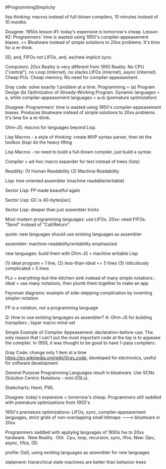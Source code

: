 #ProgrammingSimplicity 

lisp thinking: macros instead of full-blown compilers, 10 minutes instead of 10 months

Disagree.  1950s lesson #1: today's expensive is tomorrow's cheap.  Lesson #2:  Programmers' time is wasted using 1950's compiler-appeasement biases.  >> Bloatware instead of simple solutions to 20xx problems. It's time for a re-think.

0D, and, FIFOs not LIFOs, and, eschew implicit sync.

Computers: 20xx Reality is very different from 1950 Reality. No CPU ("central"), no Loop (internet), no  stacks LIFOs (internet), async (internet).  Cheap PUs.  Cheap memory.  No need for compiler-appeasement.

Gray code: solve exactly 1 problem at a time.  Programming = (a) Program Design (b) Optimization of Already-Working Program.  Dynamic languages = a, while compiler-appeasement languages = a+b (premature optimization)

Disagree: Programmers' time is wasted using 1950's compiler-appeasement biases.  Produces bloatware instead of simple solutions to 20xx problems. It's time for a re-think.

Ohm-JS: macros for languages beyond Lisp.

Lisp Macros - a style of thinking: create MVP syntax parser, then let the toolbox (lisp) do the heavy lifting

Lisp Macros - no need to build a full-blown compiler, just build a syntax

Compiler = ad-hoc macro expander for text instead of trees (lists)

Readility: (1) Human Readability (2) Machine Readability

Lisp: tree-oriented assembler (machine readable/writable)

Sector Lisp: FP made beautiful again

Sector Lisp: GC is 40-bytes[sic]

Sector Lisp: deeper than just assembler tricks

Most modern programming languages: use LIFOs.  20xx: need FIFOs.  "Send" instead of "Call/Return".

quote: new languages should use existing languages as assembler

assembler: machine-readability/writability emphasized

new languages: build them with Ohm-JS + machine writable Lisp


(1) ideal program = 1 line, (2) less-than-ideal <= 5 lines (3) ridiculously complicated > 5 lines 

PLs = everything-but-the-kitchen-sink instead of many simple notations ; ideal = use many notations, then plumb them together to make an app

Feynman diagrams: example of side-stepping complication by inventing simpler notation

FP is a notation, not a programming language

Q: How to use existing languages as assembler? A: Ohm-JS for building transpilers ; lisper macro mind-set

Simple Example of Compiler Appeasement: declaration-before-use.  The only reason that I can't put the most important code at the top is to appease the compiler.  In 1950, it was thought to be good to have 1-pass compilers.

Gray Code: change only 1 item at a time https://en.wikipedia.org/wiki/Gray_code, developed for electronics, useful for software development

General Purpose Programming Languages result in bloatware.  Use SCNs (Solution Centric Notations - mini-DSLs).

Statecharts: Harel, PWL

Disagree: today's expensive = tomorrow's cheap.  Programmers still saddled with premature optimizations from 1950's 

1950's premature optimizations: LIFOs, sync, compiler-appeasement languages, strict grids of non-overlapping small bitmaps ---> bloatware in 20xx

Programmers saddled with applying languages of 1950s hw to 20xx hardware.  New Reality.  Old:  Cpu, loop, recursion, sync, lifos.  New: Dpu, async, fifos, 0D.

profile: DaS, using existing languages as assembler for new languages

statement: hierarchical state machines are better than behavior trees